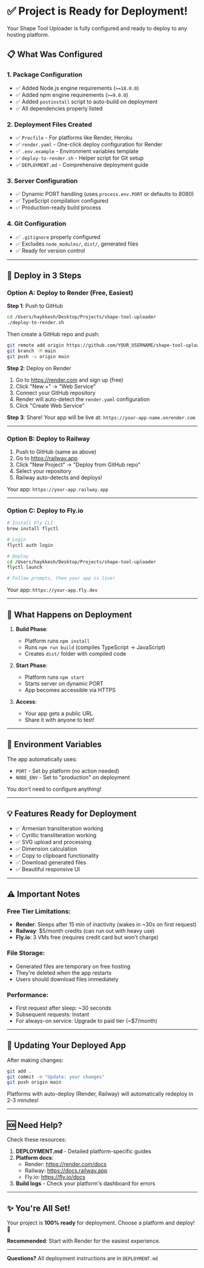 # ✅ Project is Ready for Deployment!

Your Shape Tool Uploader is fully configured and ready to deploy to any hosting platform.

## 📋 What Was Configured

### 1. Package Configuration
- ✅ Added Node.js engine requirements (`>=18.0.0`)
- ✅ Added npm engine requirements (`>=9.0.0`)
- ✅ Added `postinstall` script to auto-build on deployment
- ✅ All dependencies properly listed

### 2. Deployment Files Created
- ✅ `Procfile` - For platforms like Render, Heroku
- ✅ `render.yaml` - One-click deploy configuration for Render
- ✅ `.env.example` - Environment variables template
- ✅ `deploy-to-render.sh` - Helper script for Git setup
- ✅ `DEPLOYMENT.md` - Comprehensive deployment guide

### 3. Server Configuration
- ✅ Dynamic PORT handling (uses `process.env.PORT` or defaults to 8080)
- ✅ TypeScript compilation configured
- ✅ Production-ready build process

### 4. Git Configuration
- ✅ `.gitignore` properly configured
- ✅ Excludes `node_modules/`, `dist/`, generated files
- ✅ Ready for version control

---

## 🚀 Deploy in 3 Steps

### Option A: Deploy to Render (Free, Easiest)

**Step 1**: Push to GitHub
```bash
cd /Users/haykkesh/Desktop/Projects/shape-tool-uploader
./deploy-to-render.sh
```

Then create a GitHub repo and push:
```bash
git remote add origin https://github.com/YOUR_USERNAME/shape-tool-uploader.git
git branch -M main
git push -u origin main
```

**Step 2**: Deploy on Render
1. Go to https://render.com and sign up (free)
2. Click "New +" → "Web Service"
3. Connect your GitHub repository
4. Render will auto-detect the `render.yaml` configuration
5. Click "Create Web Service"

**Step 3**: Share!
Your app will be live at: `https://your-app-name.onrender.com`

---

### Option B: Deploy to Railway

1. Push to GitHub (same as above)
2. Go to https://railway.app
3. Click "New Project" → "Deploy from GitHub repo"
4. Select your repository
5. Railway auto-detects and deploys!

Your app: `https://your-app.railway.app`

---

### Option C: Deploy to Fly.io

```bash
# Install Fly CLI
brew install flyctl

# Login
flyctl auth login

# Deploy
cd /Users/haykkesh/Desktop/Projects/shape-tool-uploader
flyctl launch

# Follow prompts, then your app is live!
```

Your app: `https://your-app.fly.dev`

---

## 🎯 What Happens on Deployment

1. **Build Phase**:
   - Platform runs `npm install`
   - Runs `npm run build` (compiles TypeScript → JavaScript)
   - Creates `dist/` folder with compiled code

2. **Start Phase**:
   - Platform runs `npm start`
   - Starts server on dynamic PORT
   - App becomes accessible via HTTPS

3. **Access**:
   - Your app gets a public URL
   - Share it with anyone to test!

---

## 📝 Environment Variables

The app automatically uses:
- `PORT` - Set by platform (no action needed)
- `NODE_ENV` - Set to "production" on deployment

You don't need to configure anything!

---

## 💡 Features Ready for Deployment

- ✅ Armenian transliteration working
- ✅ Cyrillic transliteration working
- ✅ SVG upload and processing
- ✅ Dimension calculation
- ✅ Copy to clipboard functionality
- ✅ Download generated files
- ✅ Beautiful responsive UI

---

## ⚠️ Important Notes

### Free Tier Limitations:
- **Render**: Sleeps after 15 min of inactivity (wakes in ~30s on first request)
- **Railway**: $5/month credits (can run out with heavy use)
- **Fly.io**: 3 VMs free (requires credit card but won't charge)

### File Storage:
- Generated files are temporary on free hosting
- They're deleted when the app restarts
- Users should download files immediately

### Performance:
- First request after sleep: ~30 seconds
- Subsequent requests: Instant
- For always-on service: Upgrade to paid tier (~$7/month)

---

## 🔄 Updating Your Deployed App

After making changes:

```bash
git add .
git commit -m "Update: your changes"
git push origin main
```

Platforms with auto-deploy (Render, Railway) will automatically redeploy in 2-3 minutes!

---

## 🆘 Need Help?

Check these resources:
1. **DEPLOYMENT.md** - Detailed platform-specific guides
2. **Platform docs**:
   - Render: https://render.com/docs
   - Railway: https://docs.railway.app
   - Fly.io: https://fly.io/docs
3. **Build logs** - Check your platform's dashboard for errors

---

## ✨ You're All Set!

Your project is **100% ready** for deployment. Choose a platform and deploy! 🚀

**Recommended**: Start with Render for the easiest experience.

---

**Questions?** All deployment instructions are in `DEPLOYMENT.md`


